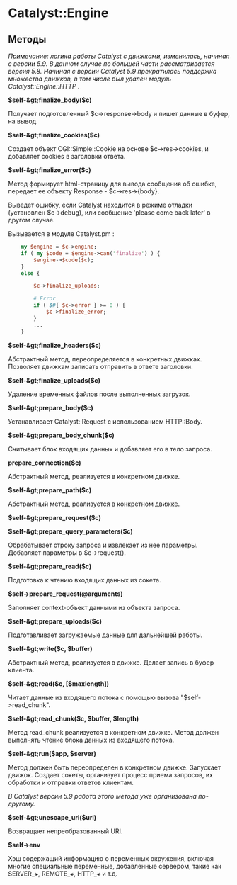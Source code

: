 ﻿# Catalyst::Engine

## Методы

*Примечание: логика работы Catalyst с движками, изменилась, начиная с версии 5.9. В данном случае по большей части рассматривается версия 5.8. Начиная с версии Catalyst 5.9 прекратилась поддержка множества движков, в том числе был удален модуль Catalyst::Engine::HTTP .*

**$self-&gt;finalize_body($c)**

Получает подготовленный $c-&gt;response-&gt;body и пишет данные в буфер, на вывод.

**$self-&gt;finalize_cookies($c)**

Создает объект CGI::Simple::Cookie на основе $c-&gt;res-&gt;cookies, и добавляет cookies в заголовки ответа.

**$self-&gt;finalize_error($c)**

Метод формирует html-страницу для вывода сообщения об ошибке, передает ее объекту Response - $c-&gt;res-&gt;{body}.

Выведет ошибку, если Catalyst находится в режиме отладки (установлен $c-&gt;debug), или сообщение 'please come back later' в другом случае.

Вызывается в модуле Catalyst.pm :

```perl
    my $engine = $c->engine;
    if ( my $code = $engine->can('finalize') ) {
        $engine->$code($c);
    }
    else {

        $c->finalize_uploads;

        # Error
        if ( $#{ $c->error } >= 0 ) {
            $c->finalize_error;
        }
        ...
    }
```

**$self-&gt;finalize_headers($c)**

Абстрактный метод, переопределяется в конкретных движках. Позволяет движкам записать отправить в ответе заголовки.

**$self-&gt;finalize_uploads($c)**

Удаление временных файлов после выполненных загрузок.

**$self-&gt;prepare_body($c)**

Устанавливает Catalyst::Request с использованием HTTP::Body.

**$self-&gt;prepare_body_chunk($c)**

Считывает блок входящих данных и добавляет его в тело запроса.

**prepare_connection($c)**

Абстрактный метод, реализуется в конкретном движке.

**$self-&gt;prepare_path($c)**

Абстрактный метод, реализуется в конкретном движке.

**$self-&gt;prepare_request($c)**

**$self-&gt;prepare_query_parameters($c)**

Обрабатывает строку запроса и извлекает из нее параметры. Добавляет параметры в $c-&gt;request().

**$self-&gt;prepare_read($c)**

Подготовка к чтению входящих данных из сокета.

**$self-&gt;prepare_request(@arguments)**

Заполняет context-объект данными из объекта запроса.

**$self-&gt;prepare_uploads($c)**

Подготавливает загружаемые данные для дальнейшей работы.

**$self-&gt;write($c, $buffer)**

Абстрактный метод, реализуется в движке. Делает запись в буфер клиента.

**$self-&gt;read($c, [$maxlength])**

Читает данные из входящего потока с помощью вызова "$self-&gt;read_chunk".

**$self-&gt;read_chunk($c, \$buffer, $length)**

Метод read_chunk реализуется в конкретном движке. Метод должен выполнять чтение блока данных из входящего потока.

**$self-&gt;run($app, $server)**

Метод должен быть переопределен в конкретном движке. Запускает движок. Создает сокеты, организует процесс приема запросов, их обработки и отправки ответов клиентам.

<i>В Catalyst версии 5.9 работа этого метода уже организована по-другому.</i>

**$self-&gt;unescape_uri($uri)**

Возвращает непреобразованный URI.

**$self-&gt;env**

Хэш содержащий информацию о переменных окружения, включая многие специальные переменные, добавленные сервером, такие как 
SERVER_&#9913;, REMOTE_&#9913;, HTTP_&#9913; и т.д.
